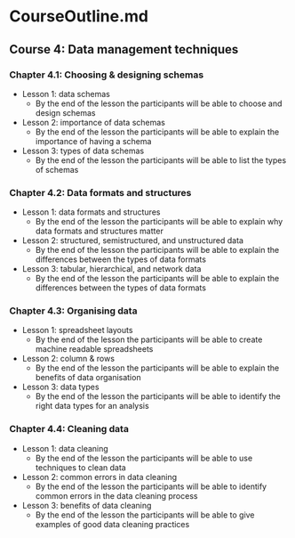 # CourseOutline.md

## Course 4: Data management techniques

### Chapter 4.1: Choosing & designing schemas
* Lesson 1:  data schemas
  * By the end of the lesson the participants will be able to choose and design schemas
* Lesson 2:  importance of data schemas
  * By the end of the lesson the participants will be able to explain the importance of having a schema
* Lesson 3:  types of data schemas
  * By the end of the lesson the participants will be able to list the types of schemas

### Chapter 4.2: Data formats and structures
* Lesson 1: data formats and structures 
  * By the end of the lesson the participants will be able to explain why data formats and structures matter
* Lesson 2: structured, semistructured, and unstructured data
  * By the end of the lesson the participants will be able to explain the differences between the types of data formats
* Lesson 3: tabular, hierarchical, and network data
  * By the end of the lesson the participants will be able to explain the differences between the types of data formats

### Chapter 4.3: Organising data
* Lesson 1:  spreadsheet layouts
  * By the end of the lesson the participants will be able to create machine readable spreadsheets
* Lesson 2:  column & rows
  * By the end of the lesson the participants will be able to explain the benefits of data organisation
* Lesson 3: data types
  * By the end of the lesson the participants will be able to identify the right data types for an analysis

### Chapter 4.4: Cleaning data
* Lesson 1: data cleaning 
  * By the end of the lesson the participants will be able to use techniques to clean data
* Lesson 2: common errors in data cleaning
  * By the end of the lesson the participants will be able to identify common errors in the data cleaning process
* Lesson 3: benefits of data cleaning
  * By the end of the lesson the participants will be able to  give examples of good data cleaning practices
